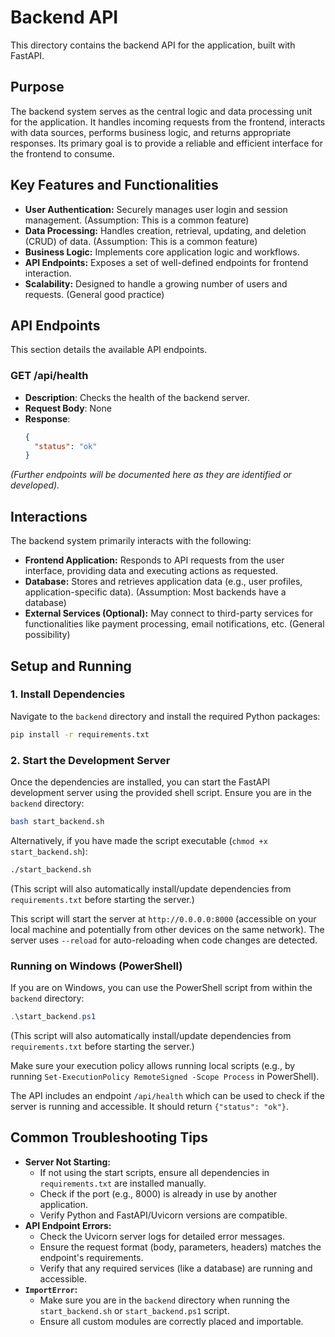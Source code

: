 # Backend API

This directory contains the backend API for the application, built with FastAPI.

## Purpose

The backend system serves as the central logic and data processing unit for the application. It handles incoming requests from the frontend, interacts with data sources, performs business logic, and returns appropriate responses. Its primary goal is to provide a reliable and efficient interface for the frontend to consume.

## Key Features and Functionalities

*   **User Authentication:** Securely manages user login and session management. (Assumption: This is a common feature)
*   **Data Processing:** Handles creation, retrieval, updating, and deletion (CRUD) of data. (Assumption: This is a common feature)
*   **Business Logic:** Implements core application logic and workflows.
*   **API Endpoints:** Exposes a set of well-defined endpoints for frontend interaction.
*   **Scalability:** Designed to handle a growing number of users and requests. (General good practice)

## API Endpoints

This section details the available API endpoints.

### GET /api/health
- **Description**: Checks the health of the backend server.
- **Request Body**: None
- **Response**:
  ```json
  {
    "status": "ok"
  }
  ```
*(Further endpoints will be documented here as they are identified or developed).*

## Interactions

The backend system primarily interacts with the following:

*   **Frontend Application:** Responds to API requests from the user interface, providing data and executing actions as requested.
*   **Database:** Stores and retrieves application data (e.g., user profiles, application-specific data). (Assumption: Most backends have a database)
*   **External Services (Optional):** May connect to third-party services for functionalities like payment processing, email notifications, etc. (General possibility)

## Setup and Running

### 1. Install Dependencies

Navigate to the `backend` directory and install the required Python packages:

```bash
pip install -r requirements.txt
```

### 2. Start the Development Server

Once the dependencies are installed, you can start the FastAPI development server using the provided shell script. Ensure you are in the `backend` directory:

```bash
bash start_backend.sh
```
Alternatively, if you have made the script executable (`chmod +x start_backend.sh`):
```bash
./start_backend.sh
```
(This script will also automatically install/update dependencies from `requirements.txt` before starting the server.)

This script will start the server at `http://0.0.0.0:8000` (accessible on your local machine and potentially from other devices on the same network). The server uses `--reload` for auto-reloading when code changes are detected.

### Running on Windows (PowerShell)
If you are on Windows, you can use the PowerShell script from within the `backend` directory:
```powershell
.\start_backend.ps1
```
(This script will also automatically install/update dependencies from `requirements.txt` before starting the server.)

Make sure your execution policy allows running local scripts (e.g., by running `Set-ExecutionPolicy RemoteSigned -Scope Process` in PowerShell).

The API includes an endpoint `/api/health` which can be used to check if the server is running and accessible. It should return `{"status": "ok"}`.

## Common Troubleshooting Tips

*   **Server Not Starting:**
    *   If not using the start scripts, ensure all dependencies in `requirements.txt` are installed manually.
    *   Check if the port (e.g., 8000) is already in use by another application.
    *   Verify Python and FastAPI/Uvicorn versions are compatible.
*   **API Endpoint Errors:**
    *   Check the Uvicorn server logs for detailed error messages.
    *   Ensure the request format (body, parameters, headers) matches the endpoint's requirements.
    *   Verify that any required services (like a database) are running and accessible.
*   **`ImportError`:**
    *   Make sure you are in the `backend` directory when running the `start_backend.sh` or `start_backend.ps1` script.
    *   Ensure all custom modules are correctly placed and importable.
